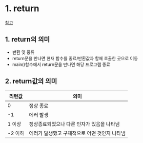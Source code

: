 # 1. return 
[참고](https://codedragon.tistory.com/4257)  
## 1. return의 의미
- 반환 및 종류
- return문을 만나면 현재 함수를 종료/반환값과 함께 호출한 곳으로 이동
- main()함수에서 return문을 만나면 해당 프로그램 종료

## 2. return값의 의미
|리턴값|의미|
|---|---|
|0|정상 종료|
|-1|에러 발생|
|1 이상|정상종료되었으나 다른 인자가 있음을 나타냄|
|-2 이하|에러가 발생했고 구체적으로 어떤 것인지 나타냄|
